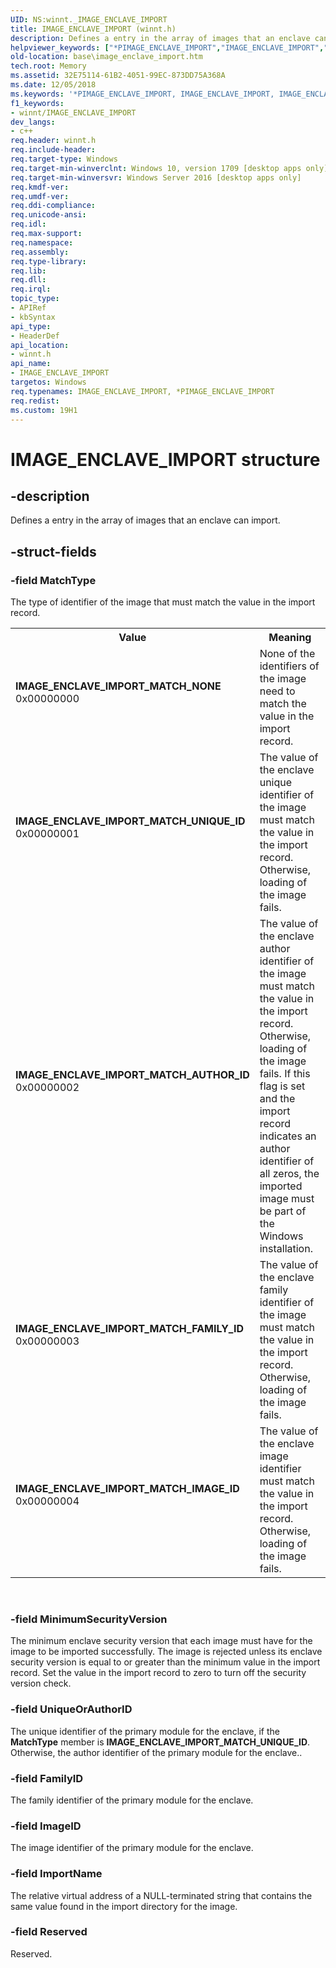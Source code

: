 ```yaml
---
UID: NS:winnt._IMAGE_ENCLAVE_IMPORT
title: IMAGE_ENCLAVE_IMPORT (winnt.h)
description: Defines a entry in the array of images that an enclave can import.
helpviewer_keywords: ["*PIMAGE_ENCLAVE_IMPORT","IMAGE_ENCLAVE_IMPORT","IMAGE_ENCLAVE_IMPORT structure","IMAGE_ENCLAVE_IMPORT_MATCH_AUTHOR_ID","IMAGE_ENCLAVE_IMPORT_MATCH_FAMILY_ID","IMAGE_ENCLAVE_IMPORT_MATCH_IMAGE_ID","IMAGE_ENCLAVE_IMPORT_MATCH_NONE","IMAGE_ENCLAVE_IMPORT_MATCH_UNIQUE_ID","PIMAGE_ENCLAVE_IMPORT","PIMAGE_ENCLAVE_IMPORT structure pointer","base.image_enclave_import","winnt/IMAGE_ENCLAVE_IMPORT","winnt/PIMAGE_ENCLAVE_IMPORT"]
old-location: base\image_enclave_import.htm
tech.root: Memory
ms.assetid: 32E75114-61B2-4051-99EC-873DD75A368A
ms.date: 12/05/2018
ms.keywords: '*PIMAGE_ENCLAVE_IMPORT, IMAGE_ENCLAVE_IMPORT, IMAGE_ENCLAVE_IMPORT structure, IMAGE_ENCLAVE_IMPORT_MATCH_AUTHOR_ID, IMAGE_ENCLAVE_IMPORT_MATCH_FAMILY_ID, IMAGE_ENCLAVE_IMPORT_MATCH_IMAGE_ID, IMAGE_ENCLAVE_IMPORT_MATCH_NONE, IMAGE_ENCLAVE_IMPORT_MATCH_UNIQUE_ID, PIMAGE_ENCLAVE_IMPORT, PIMAGE_ENCLAVE_IMPORT structure pointer, base.image_enclave_import, winnt/IMAGE_ENCLAVE_IMPORT, winnt/PIMAGE_ENCLAVE_IMPORT'
f1_keywords:
- winnt/IMAGE_ENCLAVE_IMPORT
dev_langs:
- c++
req.header: winnt.h
req.include-header: 
req.target-type: Windows
req.target-min-winverclnt: Windows 10, version 1709 [desktop apps only]
req.target-min-winversvr: Windows Server 2016 [desktop apps only]
req.kmdf-ver: 
req.umdf-ver: 
req.ddi-compliance: 
req.unicode-ansi: 
req.idl: 
req.max-support: 
req.namespace: 
req.assembly: 
req.type-library: 
req.lib: 
req.dll: 
req.irql: 
topic_type:
- APIRef
- kbSyntax
api_type:
- HeaderDef
api_location:
- winnt.h
api_name:
- IMAGE_ENCLAVE_IMPORT
targetos: Windows
req.typenames: IMAGE_ENCLAVE_IMPORT, *PIMAGE_ENCLAVE_IMPORT
req.redist: 
ms.custom: 19H1
---
```


# IMAGE_ENCLAVE_IMPORT structure


## -description


Defines a entry in the array of images that an enclave can import.


## -struct-fields




### -field MatchType

The type of identifier of the image that must match the value in the import record.

<table>
<tr>
<th>Value</th>
<th>Meaning</th>
</tr>
<tr>
<td width="40%"><a id="IMAGE_ENCLAVE_IMPORT_MATCH_NONE"></a><a id="image_enclave_import_match_none"></a><dl>
<dt><b>IMAGE_ENCLAVE_IMPORT_MATCH_NONE</b></dt>
<dt>0x00000000</dt>
</dl>
</td>
<td width="60%">
None of the identifiers of the image need to match the value in the import record.

</td>
</tr>
<tr>
<td width="40%"><a id="IMAGE_ENCLAVE_IMPORT_MATCH_UNIQUE_ID"></a><a id="image_enclave_import_match_unique_id"></a><dl>
<dt><b>IMAGE_ENCLAVE_IMPORT_MATCH_UNIQUE_ID</b></dt>
<dt>0x00000001</dt>
</dl>
</td>
<td width="60%">
The value of the enclave unique identifier of the image must match the value in the import record. Otherwise, loading of the image fails.

</td>
</tr>
<tr>
<td width="40%"><a id="IMAGE_ENCLAVE_IMPORT_MATCH_AUTHOR_ID"></a><a id="image_enclave_import_match_author_id"></a><dl>
<dt><b>IMAGE_ENCLAVE_IMPORT_MATCH_AUTHOR_ID</b></dt>
<dt>0x00000002</dt>
</dl>
</td>
<td width="60%">
The value of the enclave author identifier of the image must match the value in the import record. Otherwise, loading of the image fails. If this flag is set and the import record indicates an author identifier of all zeros, the imported image must be part of the Windows installation.

</td>
</tr>
<tr>
<td width="40%"><a id="IMAGE_ENCLAVE_IMPORT_MATCH_FAMILY_ID"></a><a id="image_enclave_import_match_family_id"></a><dl>
<dt><b>IMAGE_ENCLAVE_IMPORT_MATCH_FAMILY_ID</b></dt>
<dt>0x00000003</dt>
</dl>
</td>
<td width="60%">
The value of the enclave family identifier of the image must match the value in the import record. Otherwise, loading of the image fails.

</td>
</tr>
<tr>
<td width="40%"><a id="IMAGE_ENCLAVE_IMPORT_MATCH_IMAGE_ID"></a><a id="image_enclave_import_match_image_id"></a><dl>
<dt><b>IMAGE_ENCLAVE_IMPORT_MATCH_IMAGE_ID</b></dt>
<dt>0x00000004</dt>
</dl>
</td>
<td width="60%">
The value of the enclave image identifier must match the value in the import record. Otherwise, loading of the image fails.

</td>
</tr>
</table>
 


### -field MinimumSecurityVersion

The minimum enclave security version that each image must have for the image to be imported successfully. The image is rejected unless its enclave security version is equal to or greater than the minimum value in the import record.  Set the value in the import record to zero to turn off the security version check. 


### -field UniqueOrAuthorID

The unique identifier of the primary module for the enclave, if the <b>MatchType</b> member is <b>IMAGE_ENCLAVE_IMPORT_MATCH_UNIQUE_ID</b>. Otherwise, the author identifier of the primary module for the enclave..


### -field FamilyID

The family identifier of the primary module for the enclave.


### -field ImageID

The image identifier of the primary module for the enclave.


### -field ImportName

The relative virtual address of a NULL-terminated string that contains the same value found in the import directory for the image.


### -field Reserved

Reserved.

